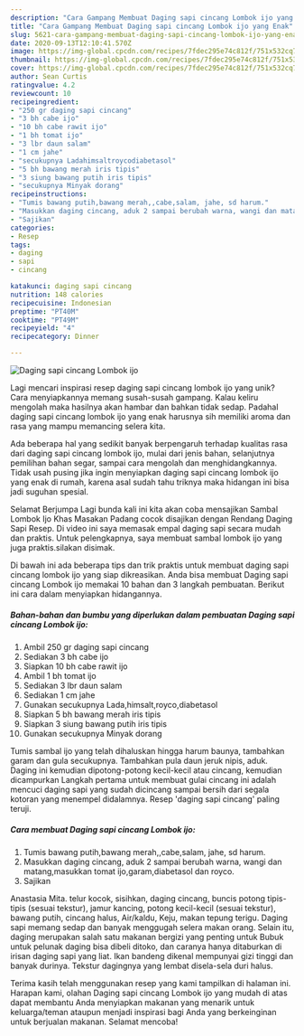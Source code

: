 ```yaml
---
description: "Cara Gampang Membuat Daging sapi cincang Lombok ijo yang Enak"
title: "Cara Gampang Membuat Daging sapi cincang Lombok ijo yang Enak"
slug: 5621-cara-gampang-membuat-daging-sapi-cincang-lombok-ijo-yang-enak
date: 2020-09-13T12:10:41.570Z
image: https://img-global.cpcdn.com/recipes/7fdec295e74c812f/751x532cq70/daging-sapi-cincang-lombok-ijo-foto-resep-utama.jpg
thumbnail: https://img-global.cpcdn.com/recipes/7fdec295e74c812f/751x532cq70/daging-sapi-cincang-lombok-ijo-foto-resep-utama.jpg
cover: https://img-global.cpcdn.com/recipes/7fdec295e74c812f/751x532cq70/daging-sapi-cincang-lombok-ijo-foto-resep-utama.jpg
author: Sean Curtis
ratingvalue: 4.2
reviewcount: 10
recipeingredient:
- "250 gr daging sapi cincang"
- "3 bh cabe ijo"
- "10 bh cabe rawit ijo"
- "1 bh tomat ijo"
- "3 lbr daun salam"
- "1 cm jahe"
- "secukupnya Ladahimsaltroycodiabetasol"
- "5 bh bawang merah iris tipis"
- "3 siung bawang putih iris tipis"
- "secukupnya Minyak dorang"
recipeinstructions:
- "Tumis bawang putih,bawang merah,,cabe,salam, jahe, sd harum."
- "Masukkan daging cincang, aduk 2 sampai berubah warna, wangi dan matang,masukkan tomat ijo,garam,diabetasol dan royco."
- "Sajikan"
categories:
- Resep
tags:
- daging
- sapi
- cincang

katakunci: daging sapi cincang 
nutrition: 148 calories
recipecuisine: Indonesian
preptime: "PT40M"
cooktime: "PT49M"
recipeyield: "4"
recipecategory: Dinner

---
```



![Daging sapi cincang Lombok ijo](https://img-global.cpcdn.com/recipes/7fdec295e74c812f/751x532cq70/daging-sapi-cincang-lombok-ijo-foto-resep-utama.jpg)

Lagi mencari inspirasi resep daging sapi cincang lombok ijo yang unik? Cara menyiapkannya memang susah-susah gampang. Kalau keliru mengolah maka hasilnya akan hambar dan bahkan tidak sedap. Padahal daging sapi cincang lombok ijo yang enak harusnya sih memiliki aroma dan rasa yang mampu memancing selera kita.

Ada beberapa hal yang sedikit banyak berpengaruh terhadap kualitas rasa dari daging sapi cincang lombok ijo, mulai dari jenis bahan, selanjutnya pemilihan bahan segar, sampai cara mengolah dan menghidangkannya. Tidak usah pusing jika ingin menyiapkan daging sapi cincang lombok ijo yang enak di rumah, karena asal sudah tahu triknya maka hidangan ini bisa jadi suguhan spesial.

Selamat Berjumpa Lagi bunda kali ini kita akan coba mensajikan Sambal Lombok Ijo Khas Masakan Padang cocok disajikan dengan Rendang Daging Sapi Resep. Di video ini saya memasak empal daging sapi secara mudah dan praktis. Untuk pelengkapnya, saya membuat sambal lombok ijo yang juga praktis.silakan disimak.


Di bawah ini ada beberapa tips dan trik praktis untuk membuat daging sapi cincang lombok ijo yang siap dikreasikan. Anda bisa membuat Daging sapi cincang Lombok ijo memakai 10 bahan dan 3 langkah pembuatan. Berikut ini cara dalam menyiapkan hidangannya.

<!--inarticleads1-->

##### Bahan-bahan dan bumbu yang diperlukan dalam pembuatan Daging sapi cincang Lombok ijo:

1. Ambil 250 gr daging sapi cincang
1. Sediakan 3 bh cabe ijo
1. Siapkan 10 bh cabe rawit ijo
1. Ambil 1 bh tomat ijo
1. Sediakan 3 lbr daun salam
1. Sediakan 1 cm jahe
1. Gunakan secukupnya Lada,himsalt,royco,diabetasol
1. Siapkan 5 bh bawang merah iris tipis
1. Siapkan 3 siung bawang putih iris tipis
1. Gunakan secukupnya Minyak dorang


Tumis sambal ijo yang telah dihaluskan hingga harum baunya, tambahkan garam dan gula secukupnya. Tambahkan pula daun jeruk nipis, aduk. Daging ini kemudian dipotong-potong kecil-kecil atau cincang, kemudian dicampurkan Langkah pertama untuk membuat gulai cincang ini adalah mencuci daging sapi yang sudah dicincang sampai bersih dari segala kotoran yang menempel didalamnya. Resep &#39;daging sapi cincang&#39; paling teruji. 

<!--inarticleads2-->

##### Cara membuat Daging sapi cincang Lombok ijo:

1. Tumis bawang putih,bawang merah,,cabe,salam, jahe, sd harum.
1. Masukkan daging cincang, aduk 2 sampai berubah warna, wangi dan matang,masukkan tomat ijo,garam,diabetasol dan royco.
1. Sajikan


Anastasia Mita. telur kocok, sisihkan, daging cincang, buncis potong tipis-tipis (sesuai tekstur), jamur kancing, potong kecil-kecil (sesuai tekstur), bawang putih, cincang halus, Air/kaldu, Keju, makan tepung terigu. Daging sapi memang sedap dan banyak menggugah selera makan orang. Selain itu, daging merupakan salah satu makanan bergizi yang penting untuk Bubuk untuk pelunak daging bisa dibeli ditoko, dan caranya hanya ditaburkan di irisan daging sapi yang liat. Ikan bandeng dikenal mempunyai gizi tinggi dan banyak durinya. Tekstur dagingnya yang lembat disela-sela duri halus. 

Terima kasih telah menggunakan resep yang kami tampilkan di halaman ini. Harapan kami, olahan Daging sapi cincang Lombok ijo yang mudah di atas dapat membantu Anda menyiapkan makanan yang menarik untuk keluarga/teman ataupun menjadi inspirasi bagi Anda yang berkeinginan untuk berjualan makanan. Selamat mencoba!
